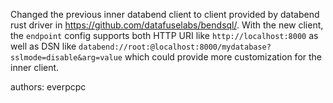Changed the previous inner databend client to client provided by databend rust driver in https://github.com/datafuselabs/bendsql/. With the new client, the `endpoint` config supports both HTTP URI like `http://localhost:8000` as well as DSN like `databend://root:@localhost:8000/mydatabase?sslmode=disable&arg=value` which could provide more customization for the inner client.

authors: everpcpc
